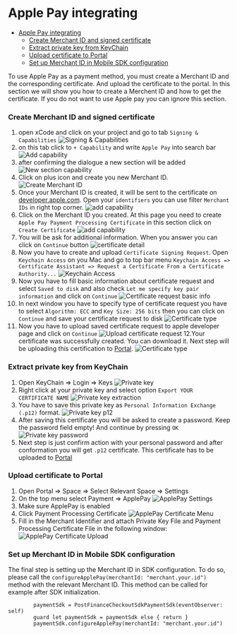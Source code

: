 # Apple Pay integrating

- [Apple Pay integrating](#apple-pay-integrating)
  - [Create Merchant ID and signed certificate](#create-merchant-id-and-signed-certificate)
  - [Extract private key from KeyChain](#extract-private-key-from-keychain)
  - [Upload certificate to Portal](#upload-certificate-to-portal)
  - [Set up Merchant ID in Mobile SDK configuration](#set-up-merchant-id-in-mobile-sdk-configuration)

To use Apple Pay as a payment method, you must create a Merchant ID and the corresponding certificate. And upload the certificate to the portal. In this section we will show you how to create a Merchent ID and how to get the certificate. If you do not want to use Apple pay you can ignore this section.

### Create Merchant ID and signed certificate

1. open xCode and click on your project and go to tab `Signing & Capabilities` ![Signing & Capabilities](../imgs/apple-pay-1.png)
2. on this tab click to `+ Capability` and write `Apple Pay` into search bar ![Add capability ](../imgs/apple-pay-2.png)
3. after confirming the dialogue a new section will be added ![New section capability ](../imgs/apple-pay-3.png)
4. Click on plus icon and create you new Merchant ID. ![Create Merchant ID ](../imgs/apple-pay-4.png)
5. Once your Merchant ID is created, it will be sent to the certificate on [developer.apple.com](https://developer.apple.com/account/resources/certificates/list). Open your `identifiers` you can use filter `Merchant IDs` in right top corner. ![add capability ](../imgs/apple-pay-5.png)
6. Click on the Merchant ID you created. At this page you need to create `Apple Pay Payment Processing Certificate` in this section click on `Create Certificate` ![add capability ](../imgs/apple-pay-6.png)
7. You will be ask for additional information. When you answer you can click on `Continue` button ![certificate detail](../imgs/apple-pay-7.png)
8. Now you have to create and upload `Certificate Signing Request`. Open `Keychain Access` on you Mac and go to top bar menu `Keychain Access => Certificate Assistant => Request a Certificate From a Certificate Authority...` ![Keychain Access](../imgs/apple-pay-8.png)
9. Now you have to fill basic information about certificate request and select `Saved to disk` and also check `Let me specify key pair information` and click on `Continue` ![Certificate request basic info](../imgs/apple-pay-9.png)
10. In next window you have to specify type of certificate request you have to select `Algorithm: ECC` and `Key Size: 256 bits` then you can click on `Continue` and save your certificate request to disk ![Certificate type](../imgs/apple-pay-10.png)
11. Now you have to upload saved certificate request to apple developer page and click on `Continue` ![Upload certificate request](../imgs/apple-pay-11.png) 12.Your certificate was successfully created. You can download it. Next step will be uploading this certification to [Portal](#upload-certificate-to-portal). ![Certificate type](../imgs/apple-pay-12.png)

### Extract private key from KeyChain

1. Open KeyChain => Login => Keys ![Private key](../imgs/apple-pay-13.png)
2. Right click at your private key and select option `Export YOUR CERTIFICATE NAME` ![Private key extraction](../imgs/apple-pay-14.png)
3. You have to save this private key as `Personal Information Exchange (.p12)` format. ![Private key p12](../imgs/apple-pay-15.png)
4. After saving this certificate you will be asked to create a password. Keep the password field empty! And continue by pressing `OK` ![Private key password](../imgs/apple-pay-16.png)
5. Next step is just confirm action with your personal password and after conformation you will get `.p12` certificate. This certificate has to be uploaded to [Portal](#upload-certificate-to-portal)

### Upload certificate to Portal

1. Open Portal => Space => Select Relevant Space => Settings
2. On the top menu select Payment => ApplePay ![ApplePay Settings](../imgs/apple-pay-17.png)
3. Make sure ApplePay is enabled
4. Click Payment Processing Certificate ![ApplePay Certificate Menu](../imgs/apple-pay-18.png)
5. Fill in the Merchant Identifier and attach Private Key File and Payment Processing Certificate File in the following window: ![ApplePay Certificate Upload](../imgs/apple-pay-19.png)

### Set up Merchant ID in Mobile SDK configuration

The final step is setting up the Merchant ID in SDK configuration. To do so, please call the `configureApplePay(merchantId: "merchant.your.id")` method with the relevant Merchant ID. This method can be called for example after SDK initialization.

```
        paymentSdk = PostFinanceCheckoutSdkPaymentSdk(eventObserver: self)
        guard let paymentSdk = paymentSdk else { return }
        paymentSdk.configureApplePay(merchantId: "merchant.your.id")
```
